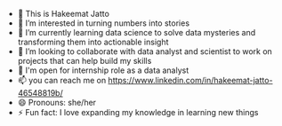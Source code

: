 
- 👋 This is Hakeemat Jatto
- 👀 I’m interested in turning numbers into stories 
- 🌱 I’m currently learning data science to solve data mysteries and transforming them into actionable insight
- 💞️ I’m looking to collaborate with data analyst and scientist to work on projects that can help build my skills
- 💞️ I'm open for internship role as a data analyst
- 📫 you can reach me on https://www.linkedin.com/in/hakeemat-jatto-46548819b/ 
- 😄 Pronouns: she/her
- ⚡ Fun fact: I love expanding my knowledge in learning new things

<!---
hakeemat5/hakeemat5 is a ✨ special ✨ repository because its `README.md` (this file) appears on your GitHub profile.
You can click the Preview link to take a look at your changes.
--->
